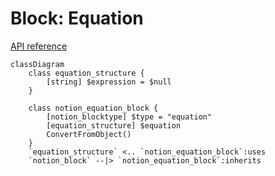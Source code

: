 # Block: Equation

[API reference](https://developers.notion.com/reference/block#equation)

```mermaid
classDiagram
    class equation_structure {
        [string] $expression = $null
    }
    
    class notion_equation_block {
        [notion_blocktype] $type = "equation"
        [equation_structure] $equation
        ConvertFromObject()
    }
    `equation_structure` <.. `notion_equation_block`:uses
    `notion_block` --|> `notion_equation_block`:inherits
```
